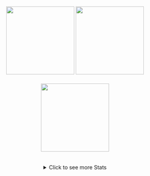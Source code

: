 <h3 align="center">
   <a href="https://github.com/anditv21/"><img src="https://github-stats-alpha.vercel.app/api?username=anditv21&cc=0d1117&tc=fff&ic=fff&bc=0d1117" height="180" width="auto"></a>
   <a href="https://discord.com/users/854024514781315082/"><img src="https://lanyard.cnrad.dev/api/854024514781315082?bg=0d1117" height="180" width="auto"></a>
     <br> 
   <br>
    <img src="https://readme.anditv.it/api/top-langs/?username=anditv21&langs_count=8&layout=compact&text_color=daf7dc&bg_color=151515&var=22" height="180" width="auto">
     
</h3>

<div align="center">
   <br>
</div>
<details align="center">
   <summary>Click to see more Stats</summary>
   <br>
   <img src="https://readme.anditv.it/api?username=anditv21&show_icons=true&include_all_commits=true&count_private=true&bg_color=151515&var=21" height="180" width="auto">
   <a href="https://github.com/anditv21?tab=repositories"><img src="https://github-readme-activity-graph.cyclic.app/graph?username=anditv21&theme=react-dark"/></a>
</details>
</p>
